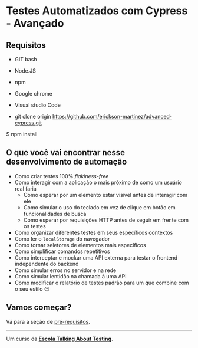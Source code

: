 # Testes Automatizados com Cypress - Avançado

## Requisitos
- GIT bash
- Node.JS
- npm
- Google chrome
- Visual studio Code

- git clone origin https://github.com/erickson-martinez/advanced-cypress.git

$ npm install

## O que você vai encontrar nesse desenvolvimento de automação

- Como criar testes 100% _flakiness-free_
- Como interagir com a aplicação o mais próximo de como um usuário real faria
  - Como esperar por um elemento estar visível antes de interagir com ele
  - Como simular o uso do teclado em vez de clique em botão em funcionalidades de busca
  - Como esperar por requisições HTTP antes de seguir em frente com os testes
- Como organizar diferentes testes em seus específicos contextos
- Como ler o `localStorage` do navegador
- Como tornar seletores de elementos mais específicos
- Como simplificar comandos repetitivos
- Como interceptar e mockar uma API externa para testar o frontend independente do backend
- Como simular erros no servidor e na rede
- Como simular lentidão na chamada à uma API
- Como modificar o relatório de testes padrão para um que combine com o seu estilo 😉

## Vamos começar?

Vá para a seção de [pré-requisitos](./lessons/0.md).

___

Um curso da [**Escola Talking About Testing**](https://udemy.com/user/walmyr).
